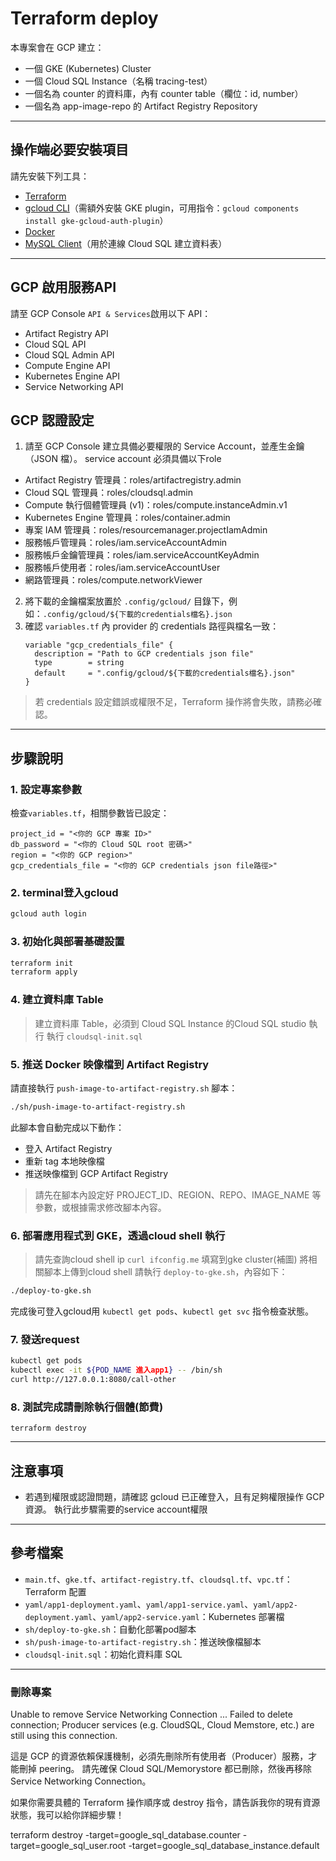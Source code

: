 # Terraform deploy

本專案會在 GCP 建立：
- 一個 GKE (Kubernetes) Cluster
- 一個 Cloud SQL Instance（名稱 tracing-test）
- 一個名為 counter 的資料庫，內有 counter table（欄位：id, number）
- 一個名為 app-image-repo 的 Artifact Registry Repository

---

## 操作端必要安裝項目
請先安裝下列工具：
- [Terraform](https://developer.hashicorp.com/terraform/downloads)
- [gcloud CLI](https://cloud.google.com/sdk/docs/install)（需額外安裝 GKE plugin，可用指令：`gcloud components install gke-gcloud-auth-plugin`）
- [Docker](https://docs.docker.com/get-docker/)
- [MySQL Client](https://dev.mysql.com/downloads/mysql/)（用於連線 Cloud SQL 建立資料表）

---

## GCP 啟用服務API
請至 GCP Console `API & Services`啟用以下 API：
- Artifact Registry API
- Cloud SQL API
- Cloud SQL Admin API
- Compute Engine API
- Kubernetes Engine API
- Service Networking API

## GCP 認證設定
1. 請至 GCP Console 建立具備必要權限的 Service Account，並產生金鑰（JSON 檔）。
service account 必須具備以下role
- Artifact Registry 管理員：roles/artifactregistry.admin
- Cloud SQL 管理員：roles/cloudsql.admin
- Compute 執行個體管理員 (v1)：roles/compute.instanceAdmin.v1
- Kubernetes Engine 管理員：roles/container.admin
- 專案 IAM 管理員：roles/resourcemanager.projectIamAdmin
- 服務帳戶管理員：roles/iam.serviceAccountAdmin
- 服務帳戶金鑰管理員：roles/iam.serviceAccountKeyAdmin
- 服務帳戶使用者：roles/iam.serviceAccountUser
- 網路管理員：roles/compute.networkViewer
2. 將下載的金鑰檔案放置於 `.config/gcloud/` 目錄下，例如：`.config/gcloud/${下載的credentials檔名}.json`
3. 確認 `variables.tf` 內 provider 的 credentials 路徑與檔名一致：
   ```hcl
   variable "gcp_credentials_file" {
     description = "Path to GCP credentials json file"
     type        = string
     default     = ".config/gcloud/${下載的credentials檔名}.json"
   }
   ```

> 若 credentials 設定錯誤或權限不足，Terraform 操作將會失敗，請務必確認。

---

## 步驟說明

### 1. 設定專案參數
檢查`variables.tf`，相關參數皆已設定：
```hcl
project_id = "<你的 GCP 專案 ID>"
db_password = "<你的 Cloud SQL root 密碼>"
region = "<你的 GCP region>"
gcp_credentials_file = "<你的 GCP credentials json file路徑>"
```

### 2. terminal登入gcloud
```bash
gcloud auth login
```
### 3. 初始化與部署基礎設置
```bash
terraform init
terraform apply
```

### 4. 建立資料庫 Table
> 建立資料庫 Table，必須到 Cloud SQL Instance 的Cloud SQL studio 執行
執行 `cloudsql-init.sql` 



### 5. 推送 Docker 映像檔到 Artifact Registry
請直接執行 `push-image-to-artifact-registry.sh` 腳本：
```bash
./sh/push-image-to-artifact-registry.sh
```

此腳本會自動完成以下動作：
- 登入 Artifact Registry
- 重新 tag 本地映像檔
- 推送映像檔到 GCP Artifact Registry

> 請先在腳本內設定好 PROJECT_ID、REGION、REPO、IMAGE_NAME 等參數，或根據需求修改腳本內容。


### 6. 部署應用程式到 GKE，透過cloud shell 執行
> 請先查詢cloud shell ip
`curl ifconfig.me`
>填寫到gke cluster(補圖)
>將相關腳本上傳到cloud shell
請執行 `deploy-to-gke.sh`，內容如下：
```bash
./deploy-to-gke.sh
```

完成後可登入gcloud用 `kubectl get pods`、`kubectl get svc` 指令檢查狀態。

### 7. 發送request
```bash
kubectl get pods
kubectl exec -it ${POD_NAME 進入app1} -- /bin/sh
curl http://127.0.0.1:8080/call-other
```

### 8. 測試完成請刪除執行個體(節費)
```hcl
terraform destroy
```
---

## 注意事項
- 若遇到權限或認證問題，請確認 gcloud 已正確登入，且有足夠權限操作 GCP 資源。
執行此步驟需要的service account權限

---

## 參考檔案
- `main.tf`、`gke.tf`、`artifact-registry.tf`、`cloudsql.tf`、`vpc.tf`：Terraform 配置
- `yaml/app1-deployment.yaml`、`yaml/app1-service.yaml`、`yaml/app2-deployment.yaml`、`yaml/app2-service.yaml`：Kubernetes 部署檔
- `sh/deploy-to-gke.sh`：自動化部署pod腳本
- `sh/push-image-to-artifact-registry.sh`：推送映像檔腳本
- `cloudsql-init.sql`：初始化資料庫 SQL

---
### 刪除專案
Unable to remove Service Networking Connection ... Failed to delete connection; Producer services (e.g. CloudSQL, Cloud Memstore, etc.) are still using this connection.

這是 GCP 的資源依賴保護機制，必須先刪除所有使用者（Producer）服務，才能刪掉 peering。
請先確保 Cloud SQL/Memorystore 都已刪除，然後再移除 Service Networking Connection。

如果你需要具體的 Terraform 操作順序或 destroy 指令，請告訴我你的現有資源狀態，我可以給你詳細步驟！

terraform destroy -target=google_sql_database.counter -target=google_sql_user.root -target=google_sql_database_instance.default

